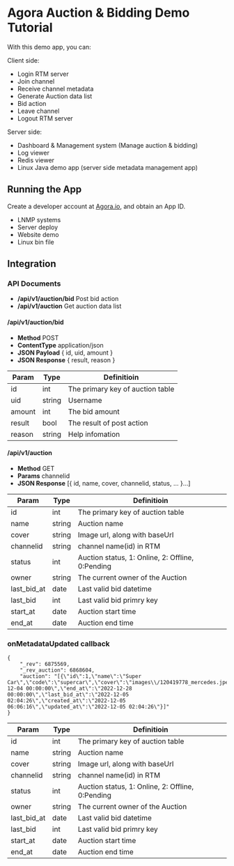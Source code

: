 # Agora Auction & Bidding Demo Tutorial

With this demo app, you can:

Client side:
- Login RTM server
- Join channel
- Receive channel metadata
- Generate Auction data list
- Bid action
- Leave channel
- Logout RTM server

Server side:
- Dashboard & Management system (Manage auction & bidding)
- Log viewer
- Redis viewer
- Linux Java demo app (server side metadata management app)

## Running the App
Create a developer account at [Agora.io](https://dashboard.agora.io/signin/), and obtain an App ID.

- LNMP systems
- Server deploy
- Website demo
- Linux bin file
  
## Integration

### API Documents

- **/api/v1/auction/bid** Post bid action
- **/api/v1/auction** Get auction data list

#### /api/v1/auction/bid

- **Method** POST
- **ContentType** application/json
- **JSON Payload** { id, uid, amount } 
- **JSON Response** { result, reason }

| Param | Type | Definitioin |
| ----- | ----- | ----- |
| id |  int | The primary key of auction table |
| uid | string | Username |
| amount | int | The bid amount |
| result | bool | The result of post action |
| reason | string | Help infomation |

#### /api/v1/auction

- **Method** GET
- **Params** channelid
- **JSON Response** [{ id, name, cover, channelid, status, ... }...]

| Param | Type | Definitioin |
| ----- | ----- | ----- |
| id |  int | The primary key of auction table |
| name | string | Auction name |
| cover | string | Image url, along with baseUrl  |
| channelid | string | channel name(id) in RTM |
| status | int | Auction status, 1: Online, 2: Offline, 0:Pending |
| owner | string | The current owner of the Auction |
| last_bid_at | date | Last valid bid datetime |
| last_bid | int | Last valid bid primry key |
| start_at | date |  Auction start time |
| end_at | date | Auction end time |

### onMetadataUpdated callback

```
{
    "_rev": 6875569,
    "_rev_auction": 6868604,
    "auction": "[{\"id\":1,\"name\":\"Super Car\",\"code\":\"supercar\",\"cover\":\"images\\/120419778_mercedes.jpeg\",\"owner\":\"migo\",\"status\":1,\"duration\":0,\"channelid\":\"auction\",\"base_amount\":10000,\"amount\":10120,\"last_bid\":12,\"start_at\":\"2022-12-04 00:00:00\",\"end_at\":\"2022-12-28 00:00:00\",\"last_bid_at\":\"2022-12-05 02:04:26\",\"created_at\":\"2022-12-05 06:06:16\",\"updated_at\":\"2022-12-05 02:04:26\"}]"
}
```

| Param | Type | Definitioin |
| ----- | ----- | ----- |
| id |  int | The primary key of auction table |
| name | string | Auction name |
| cover | string | Image url, along with baseUrl  |
| channelid | string | channel name(id) in RTM |
| status | int | Auction status, 1: Online, 2: Offline, 0:Pending |
| owner | string | The current owner of the Auction |
| last_bid_at | date | Last valid bid datetime |
| last_bid | int | Last valid bid primry key |
| start_at | date |  Auction start time |
| end_at | date | Auction end time |
